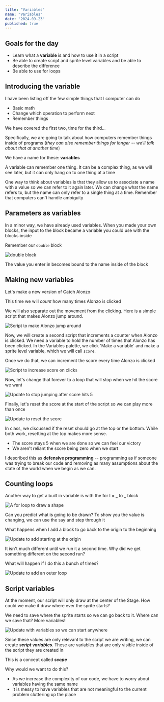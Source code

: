 ```yaml
---
title: "Variables"
name: "Variables"
date: "2024-09-23"
published: true
---
```


## Goals for the day

- Learn what a **variable** is and how to use it in a script
- Be able to create script and sprite level variables and be able to describe the difference
- Be able to use for loops

## Introducing the variable

I have been listing off the few simple things that I computer can do

- Basic math
- Change which operation to perform next
- Remember things

We have covered the first two, time for the third…

Specifically, we are going to talk about how computers remember things inside of programs (_they can also remember things for longer -- we'll talk about that at another time_)

We have a name for these: **variables**

A variable can remember one thing. It can be a complex thing, as we will see later, but it can only hang on to one thing at a time

One way to think about variables is that they allow us to associate a name with a value so we can refer to it again later. We can change what the name refers to, but the name can only refer to a single thing at a time. Remember that computers can't handle ambiguity

## Parameters as variables

In a minor way, we have already used variables. When you made your own blocks, the input to the block became a variable you could use with the blocks inside

Remember our `double` block

![double block](../images/lectures/lecture06/variables_block-parameter.png)

The value you enter in becomes bound to the name inside of the block

## Making new variables

Let's make a new version of Catch Alonzo

This time we will _count_ how many times Alonzo is clicked

We will also separate out the movement from the clicking. Here is a simple script that makes Alonzo jump around.

![Script to make Alonzo jump around](../images/lectures/lecture06/variables_alonzo01.png)

Now, we will create a second script that increments a counter when Alonzo is clicked. We need a variable to hold the number of times that Alonzo has been clicked. In the Variables palette, we click 'Make a variable' and make a sprite level variable, which we will call `score`.

Once we do that, we can increment the score every time Alonzo is clicked

![Script to increase score on clicks](../images/lectures/lecture06/variables_alonzo02.png)

Now, let's change that forever to a loop that will stop when we hit the score we want

![Update to stop jumping after score hits 5](../images/lectures/lecture06/variables_alonzo03.png)

Finally, let's reset the score at the start of the script so we can play more than once

![Update to reset the score](../images/lectures/lecture06/variables_alonzo04.png)

In class, we discussed if the reset should go at the top or the bottom. While both work, resetting at the top makes more sense.

- The score stays 5 when we are done so we can feel our victory
- We aren't reliant the score being zero when we start

I described this as **defensive programming** -- programming as if someone was trying to break our code and removing as many assumptions about the state of the world when we begin as we can.

## Counting loops

<!-- Start this with the spinning spiral offscreen, triggered by the green flag. We should also have a clear block ready. -->

<!-- For each build, make a new copy. -->

Another way to get a built in variable is with the for I = _ to _ block

![A for loop to draw a shape](../images/lectures/lecture06/variables_for-loop01.png)

Can you predict what is going to be drawn? To show you the value is changing, we can use the say and step through it

What happens when I add a block to go back to the origin to the beginning

![Update to add starting at the origin](../images/lectures/lecture06/variables_for-loop02.png)

It isn't much different until we run it a second time. Why did we get something different on the second run?

What will happen if I do this a bunch of times?

![Update to add an outer loop](../images/lectures/lecture06/variables_for-loop03.png)

## Script variables

At the moment, our script will only draw at the center of the Stage. How could we make it draw where ever the sprite starts?

We need to save where the sprite starts so we can go back to it. Where can we save that? More variables!

![Update with variables so we can start anywhere](../images/lectures/lecture06/variables_for-loop04.png)

Since these values are only relevant to the script we are writing, we can create **_script variables_**. These are variables that are only visible inside of the script they are created in

This is a concept called **_scope_**

Why would we want to do this?

- As we increase the complexity of our code, we have to worry about variables having the same name
- It is messy to have variables that are not meaningful to the current problem cluttering up the place
